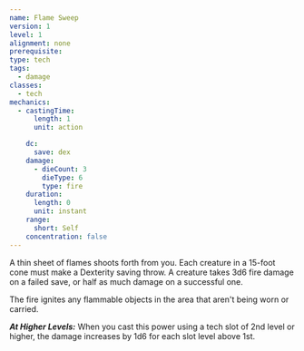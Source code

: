```yaml
---
name: Flame Sweep
version: 1
level: 1
alignment: none
prerequisite: 
type: tech
tags:
  - damage
classes:
  - tech
mechanics:
  - castingTime:
      length: 1
      unit: action

    dc:
      save: dex
    damage:
      - dieCount: 3
        dieType: 6
        type: fire
    duration:
      length: 0
      unit: instant
    range:
      short: Self
    concentration: false
---
```

A thin sheet of flames shoots forth from you. Each creature in a 15-foot cone must make a Dexterity saving throw. A creature takes 3d6 fire damage on a failed save, or half as much damage on a successful one.

The fire ignites any flammable objects in the area that aren't being worn or carried.

***__At Higher Levels__:*** When you cast this power using a tech slot of 2nd level or higher, the damage increases by 1d6 for each slot level above 1st.
    